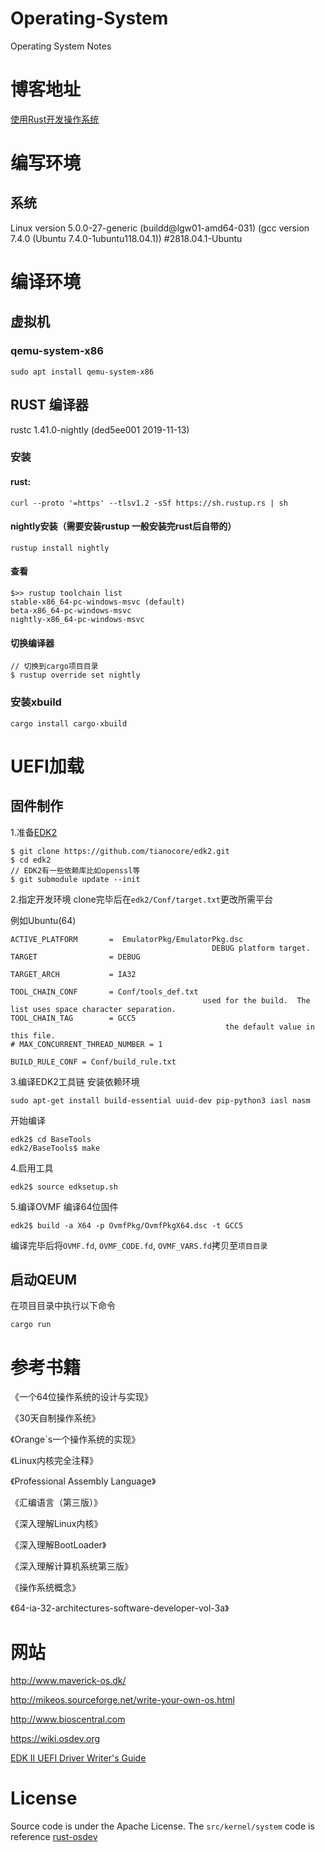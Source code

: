 ﻿# Operating-System
Operating System Notes
# 博客地址
[使用Rust开发操作系统](https://blog.csdn.net/qq_41698827)
# 编写环境
## 系统
Linux version 5.0.0-27-generic (buildd@lgw01-amd64-031) (gcc version 7.4.0 (Ubuntu 7.4.0-1ubuntu118.04.1)) #2818.04.1-Ubuntu
# 编译环境
## 虚拟机
### qemu-system-x86

```
sudo apt install qemu-system-x86
```

## RUST 编译器
rustc 1.41.0-nightly (ded5ee001 2019-11-13)

### 安装

#### rust:

```
curl --proto '=https' --tlsv1.2 -sSf https://sh.rustup.rs | sh
```

#### nightly安装（需要安装rustup 一般安装完rust后自带的）
```
rustup install nightly
```

#### 查看
```
$>> rustup toolchain list
stable-x86_64-pc-windows-msvc (default)
beta-x86_64-pc-windows-msvc
nightly-x86_64-pc-windows-msvc
```

#### 切换编译器
```
// 切换到cargo项目目录
$ rustup override set nightly
```

### 安装xbuild

```
cargo install cargo-xbuild
```

# UEFI加载

## 固件制作
1.准备[EDK2](https://github.com/tianocore/edk2) 
```
$ git clone https://github.com/tianocore/edk2.git
$ cd edk2
// EDK2有一些依赖库比如openssl等
$ git submodule update --init
```
2.指定开发环境
clone完毕后在`edk2/Conf/target.txt`更改所需平台

例如Ubuntu(64) 
```
ACTIVE_PLATFORM       =  EmulatorPkg/EmulatorPkg.dsc
                                             DEBUG platform target.
TARGET                = DEBUG

TARGET_ARCH           = IA32

TOOL_CHAIN_CONF       = Conf/tools_def.txt
                                           used for the build.  The list uses space character separation.
TOOL_CHAIN_TAG        = GCC5 
                                                the default value in this file.
# MAX_CONCURRENT_THREAD_NUMBER = 1

BUILD_RULE_CONF = Conf/build_rule.txt
```

3.编译EDK2工具链
安装依赖环境
```
sudo apt-get install build-essential uuid-dev pip-python3 iasl nasm
```
开始编译
```
edk2$ cd BaseTools
edk2/BaseTools$ make
```
4.启用工具

```
edk2$ source edksetup.sh
```

5.编译OVMF
编译64位固件
```
edk2$ build -a X64 -p OvmfPkg/OvmfPkgX64.dsc -t GCC5
```
编译完毕后将`OVMF.fd`, `OVMF_CODE.fd`, `OVMF_VARS.fd`拷贝至`项目目录`


## 启动QEUM
在项目目录中执行以下命令
```
cargo run
```

# 参考书籍

《一个64位操作系统的设计与实现》

《30天自制操作系统》

《Orange`s一个操作系统的实现》

《Linux内核完全注释》

《Professional Assembly Language》

《汇编语言（第三版）》

《深入理解Linux内核》

《深入理解BootLoader》

《深入理解计算机系统第三版》

《操作系统概念》

《64-ia-32-architectures-software-developer-vol-3a》
# 网站

http://www.maverick-os.dk/

http://mikeos.sourceforge.net/write-your-own-os.html

http://www.bioscentral.com

https://wiki.osdev.org

[EDK II UEFI Driver Writer's Guide](https://edk2-docs.gitbooks.io/edk-ii-uefi-driver-writer-s-guide/TABLES.html#tables)

# License
Source code  is under the Apache License.
The `src/kernel/system` code is reference [rust-osdev](https://github.com/rust-osdev/x86_64)
